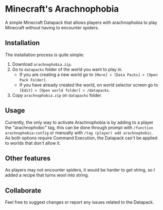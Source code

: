 # Minecraft's Arachnophobia

A simple Minecraft Datapack that allows players with arachnophobia to play Minecraft without having to encounter spiders.

## Installation

The installation process is quite simple:

1. Download `arachnophobia.zip`.
1. Go to `datapacks` folder of the world you want to play in.
    - If you are creating a new world go to `[More] > [Data Packs] > [Open Pack Folder]`.
    - If you have already created the world, on world selector screen go to `[Edit] > [Open world folder] > /datapacks`.
1. Copy `arachnophobia.zip` on `datapacks` folder.

## Usage

Currently, the only way to activate Arachnophobia is by adding to a player the "arachnophobic" tag, this can be done through prompt with `/function arachnophobia:config` or manually with `/tag (player) add arachnophobic`. As both options require Command Execution, the Datapack can't be applied to worlds that don't allow it.

## Other features

As players may not encounter spiders, it would be harder to get string, so I added a recipe that turns wool into string.

## Collaborate

Feel free to suggest changes or report any issues related to the Datapack.
